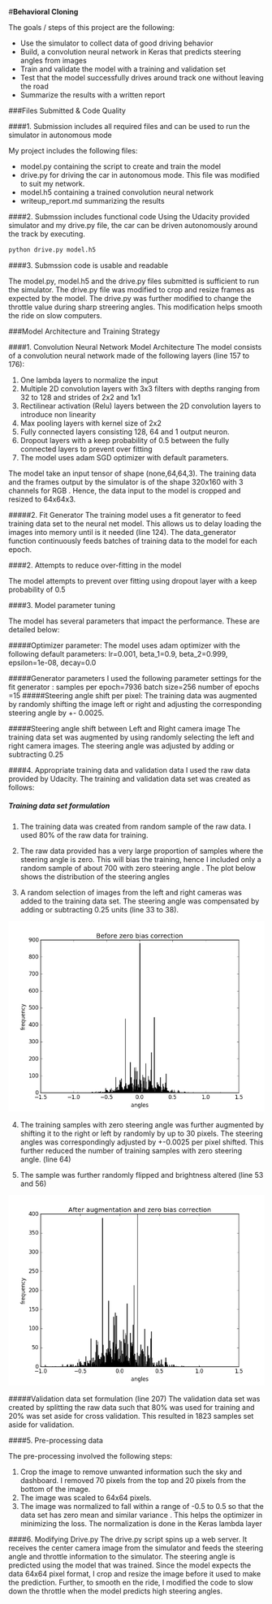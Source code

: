 #**Behavioral Cloning** 

The goals / steps of this project are the following:
* Use the simulator to collect data of good driving behavior
* Build, a convolution neural network in Keras that predicts steering angles from images
* Train and validate the model with a training and validation set
* Test that the model successfully drives around track one without leaving the road
* Summarize the results with a written report

###Files Submitted & Code Quality

####1. Submission includes all required files and can be used to run the simulator in autonomous mode

My project includes the following files:
* model.py containing the script to create and train the model
* drive.py for driving the car in autonomous mode. This file was modified to suit my network.
* model.h5 containing a trained convolution neural network 
* writeup_report.md summarizing the results

####2. Submssion includes functional code
Using the Udacity provided simulator and my drive.py file, the car can be driven autonomously around the track by executing. 
```sh
python drive.py model.h5
```

####3. Submssion code is usable and readable

The model.py, model.h5 and the drive.py files submitted is sufficient to run the simulator. The drive.py file was modified to crop and resize frames as expected by the model. The drive.py was further modified to change the throttle value during sharp streering angles. This modification helps smooth the ride on slow computers.

###Model Architecture and Training Strategy

####1.  Convolution Neural Network Model Architecture
The model consists of a convolution neural network made of the following layers (line 157 to 176):
1. One lambda layers to normalize the input
2. Multiple 2D convolution layers with 3x3 filters with depths ranging from 32 to 128 and strides of 2x2 and 1x1
3. Rectilinear activation (Relu) layers between the 2D convolution layers to introduce non linearity
4. Max pooling layers with kernel size of 2x2
4. Fully connected layers consisting 128, 64 and 1 output neuron.
5. Dropout layers with a keep probability of 0.5 between the fully connected layers to prevent over fitting
6. The model uses adam SGD optimizer with default parameters.

The model take an input tensor of shape (none,64,64,3). The training data and the frames output by the simulator is  of  the shape 320x160 with 3 channels for RGB . Hence, the data input to the model is cropped and resized to 64x64x3. 

#####2. Fit Generator
The training model uses a fit generator to feed training data set to the neural net model. This allows us to delay loading the images into memory until is it needed (line 124). The data_generator function continuously feeds batches of training data to the model for each epoch. 

####2. Attempts to reduce over-fitting in the model

The model attempts to prevent over fitting using dropout layer with a keep probability of 0.5

####3. Model parameter tuning

The model has several parameters that impact the performance. These are detailed below:

#####Optimizer parameter:
The model uses adam optimizer with the following default parameters:
lr=0.001, beta_1=0.9, beta_2=0.999, epsilon=1e-08, decay=0.0

#####Generator parameters
I used the following parameter settings for the fit generator :
samples per epoch=7936
batch size=256
number of epochs =15
#####Steering angle shift per pixel:
The training data was augmented by randomly shifting the image left or right and adjusting the corresponding steering angle by +- 0.0025.  

#####Steering angle shift between Left and Right camera image
The training data set was augmented by using randomly selecting the left and right camera images. The steering angle was adjusted by adding or subtracting 0.25


####4. Appropriate training data and validation data
I used the raw data provided by Udacity. The training and validation data set was created as follows:

##### Training data set formulation
1. The training data was created from random sample of the raw data. I used 80% of the raw data for training. 

2. The raw data provided has a very large proportion of samples where the steering angle is zero. This will bias the training, hence I included only a random sample of about 700 with zero steering angle . The plot below shows the distribution of the steering angles

3.  A random selection of images from the left and right cameras was added to the training data set. The steering angle was compensated by adding or subtracting 0.25 units (line 33 to 38). 

![Steering angle distribution before augmentation](https://github.com/neelks72/wavy-driver/blob/master/Before_Zero_Bias_Correction.png?raw=true)

4. The training samples with zero steering angle was further augmented by shifting it to the right or left by randomly by up to 30 pixels. The steering angles was correspondingly adjusted by +-0.0025 per pixel shifted. This further reduced the number of training samples with zero steering angle. (line 64)

5. The sample was further randomly flipped and brightness altered (line 53 and  56)

![Steering angle distribution after augumentation](https://raw.githubusercontent.com/neelks72/wavy-driver/master/After_Zero_Bias_Correction.png)

#####Validation data set formulation (line 207)
The validation data set was created by splitting the raw data such that 80% was used for training and 20% was set aside for cross validation. This resulted in 1823 samples set aside for validation.

####5. Pre-processing data

The pre-processing involved the following steps:

1. Crop the image to remove unwanted information such the sky and dashboard. I removed 70 pixels from the top and 20 pixels from the bottom of the image.
2. The image was scaled to 64x64 pixels.
3. The image was normalized to fall within a range of -0.5 to 0.5 so that the data set has zero mean and similar variance . This helps the optimizer in minimizing the loss. The normalization is done in the Keras lambda layer

####6. Modifying Drive.py
The drive.py script spins up a web server. It receives the center camera image from the simulator and feeds the steering angle and throttle information to the simulator.  The steering angle is predicted using the model that was trained. Since the model expects the data 64x64 pixel format,  I crop and resize the image before it used to make the prediction. Further, to smooth en the ride, I modified the code to slow down the throttle when the model predicts high steering angles. 



